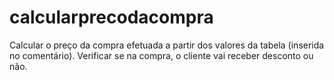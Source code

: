 # calcularprecodacompra
Calcular o preço da compra efetuada a partir dos valores da tabela (inserida no comentário). Verificar se na compra, o cliente vai receber desconto ou não. 
